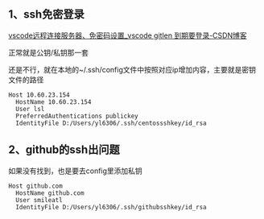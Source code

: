 ## 1、ssh免密登录

[vscode远程连接服务器、免密码设置_vscode gitlen 到期要登录-CSDN博客](https://blog.csdn.net/qq_38925891/article/details/113100361)

正常就是公钥/私钥那一套

还是不行，就在本地的~/.ssh/config文件中按照对应ip增加内容，主要就是密钥文件的路径

```config
Host 10.60.23.154
  HostName 10.60.23.154
  User lsl
  PreferredAuthentications publickey
  IdentityFile D:/Users/yl6306/.ssh/centossshkey/id_rsa
```

## 2、github的ssh出问题

如果没有找到，也是要去config里添加私钥

```config
Host github.com
  HostName github.com
  User smileatl
  IdentityFile D:/Users/yl6306/.ssh/githubsshkey/id_rsa
```


